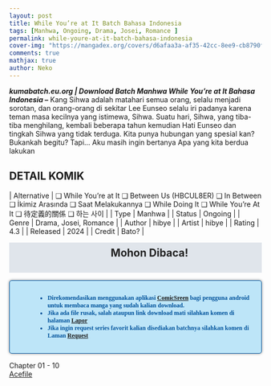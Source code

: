 ```yaml
---
layout: post
title: While You’re at It Batch Bahasa Indonesia 
tags: [Manhwa, Ongoing, Drama, Josei, Romance ]
permalink: while-youre-at-it-batch-bahasa-indonesia
cover-img: "https://mangadex.org/covers/d6afaa3a-af35-42cc-8ee9-cb8790fd9f5d/9b1bda95-8c31-4d1b-a08f-016ca870d4cd.jpg"
comments: true
mathjax: true
author: Neko
---
```




**<em>kumabatch.eu.org | Download Batch Manhwa While You’re at It Bahasa Indonesia –</em>** Kang Sihwa adalah matahari semua orang, selalu menjadi sorotan, dan orang-orang di sekitar Lee Eunseo selalu iri padanya karena teman masa kecilnya yang istimewa, Sihwa. Suatu hari, Sihwa, yang tiba-tiba menghilang, kembali beberapa tahun kemudian Hati Eunseo dan tingkah Sihwa yang tidak terduga. Kita punya hubungan yang spesial kan? Bukankah begitu? Tapi… Aku masih ingin bertanya Apa yang kita berdua lakukan

## DETAIL KOMIK

| Alternative | ❑ While You’re at It ❑ Between Us (HBCUL8ER) ❑ In Between ❑ İkimiz Arasında ❑ Saat Melakukannya ❑ While Doing It ❑ While You’re At It ❑ 待定義的關係 ❑ 하는 사이 |
| Type | Manhwa |
| Status | Ongoing |
| Genre | Drama, Josei, Romance  |
| Author | hibye |
| Artist | hibye |
| Rating | 4.3 |
| Released | 2024 |
| Credit  | Bato? |

<h2 style="background-attachment: initial; background-clip: initial; background-color: #e0e5eb; background-origin: initial; background-position: 12px 1px; background-repeat: no-repeat; background-size: initial; color: #222222; line-height: 22px; margin: 5px 0px; min-height: 38px; padding: 10px 12px 12px 68px; text-align: center;"> 
Mohon Dibaca!</h2>

<div style="-moz-border-radius: 15px; -moz-box-shadow: 0 0 5px #888; -webkit-border-radius: 15px; -webkit-box-shadow: 0 0 5px #888; background-attachment: initial; background-clip: initial; background-color: #bde5f8; background-origin: initial; background-position: 10px 50%; background-repeat: no-repeat; background-size: initial; background: #bde5f8 url(&quot;https://sites.google.com/site/problogiz/my-icon/info.png&quot;) no-repeat 10px center; border-radius: 5px; border: 1px solid; box-shadow: rgb(136, 136, 136) 0px 0px 5px; color: #00529b; font: bold 12px verdana; margin: 15px 0px; padding: 15px 20px 15px 55px; "> 
<ul>
  <li>Direkomendasikan menggunakan aplikasi <a href="https://play.google.com/store/apps/details?id=com.viewer.comicscreen">ComicSreen</a> bagi pengguna android untuk membaca manga yang sudah kalian download.</li>
  <li>Jika ada file rusak, salah ataupun link download mati silahkan komen di halaman <a href="https://kumabatch.github.io/lapor/">Lapor</a></li>
  <li>Jika ingin request series favorit kalian disediakan batchnya silahkan komen di Laman <a href="https://kumabatch.github.io/request/">Request</a></li>
</ul>
</div>


Chapter 01 - 10<br>
<a href="http://ouo.io/qs/OzRuKBTK?s=https://acefile.co/f/106555530/kumabatch-while-youre-at-it-chapter-01-10-zip">Acefile</a>
